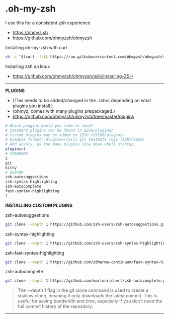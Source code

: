 # .oh-my-zsh

I use this for a consistent zsh experience
- https://ohmyz.sh
- https://github.com/ohmyzsh/ohmyzsh

Installing oh-my-zsh with curl
```sh
sh -c "$(curl -fsSL https://raw.githubusercontent.com/ohmyzsh/ohmyzsh/master/tools/install.sh)"
```

Installing zsh on linux
- https://github.com/ohmyzsh/ohmyzsh/wiki/Installing-ZSH



---



**PLUGINS**
- (This needs to be added/changed in the .zshrc depending on what plugins you install.)
- (ohmyz, comes with many plugins prepackaged.)
- https://github.com/ohmyzsh/ohmyzsh/tree/master/plugins

```sh
# Which plugins would you like to load?
# Standard plugins can be found in $ZSH/plugins/
# Custom plugins may be added to $ZSH_CUSTOM/plugins/
# Example format: plugins=(rails git textmate ruby lighthouse)
# Add wisely, as too many plugins slow down shell startup.
plugins=(
# STANDARD
z
git
kitty
# CUSTOM
zsh-autosuggestions
zsh-syntax-highlighting
zsh-autocomplete
fast-syntax-highlighting
)
```

**INSTALLING CUSTOM PLUGINS**


zsh-autosuggestions
```sh
git clone --depth 1 https://github.com/zsh-users/zsh-autosuggestions.git $ZSH_CUSTOM/plugins/zsh-autosuggestions
```

zsh-syntax-highlighting
```sh
git clone --depth 1 https://github.com/zsh-users/zsh-syntax-highlighting.git $ZSH_CUSTOM/plugins/zsh-syntax-highlighting
```

zsh-fast-syntax-highlighting
```sh
git clone --depth 1 https://github.com/zdharma-continuum/fast-syntax-highlighting.git $ZSH_CUSTOM/plugins/fast-syntax-highlighting
```

zsh-autocomplete
```sh
git clone --depth 1 https://github.com/marlonrichert/zsh-autocomplete.git $ZSH_CUSTOM/plugins/zsh-autocomplete
```


> The --depth 1 flag in the git clone command is used to create a shallow clone, meaning it only downloads the latest commit. This is useful for saving bandwidth and time, especially if you don't need the full commit history of the repository.

---


